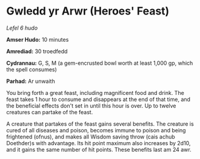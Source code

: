 # Gwledd yr Arwr (Heroes' Feast)

*Lefel 6 hudo*

**Amser Hudo:** 10 minutes

**Amrediad:** 30 troedfedd

**Cydrannau:** G, S, M (a gem-encrusted bowl worth at least 1,000 gp, which the spell consumes)

**Parhad:** Ar unwaith

You bring forth a great feast, including magnificent food and drink. The feast takes 1 hour to consume and disappears at the end of that time, and the beneficial effects don't set in until this hour is over. Up to twelve creatures can partake of the feast.

A creature that partakes of the feast gains several benefits. The creature is cured of all diseases and poison, becomes immune to poison and being frightened (ofnus), and makes all Wisdom saving throw (cais achub Doethder)s with advantage. Its hit point maximum also increases by 2d10, and it gains the same number of hit points. These benefits last am 24 awr.